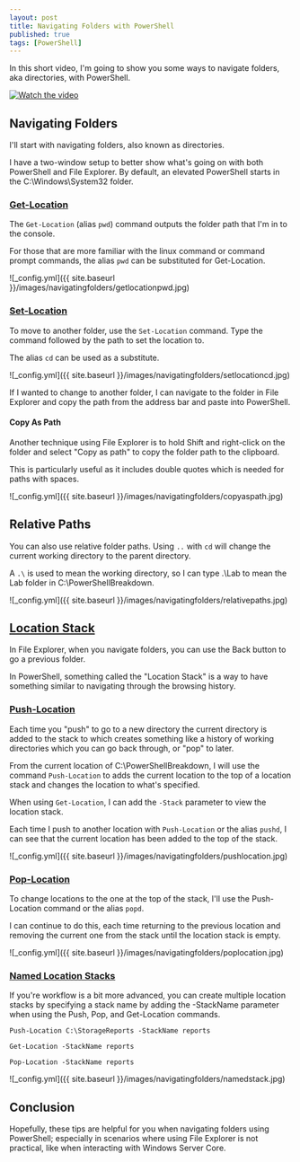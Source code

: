 ```yaml
---
layout: post
title: Navigating Folders with PowerShell
published: true
tags: [PowerShell]
---
```


In this short video, I'm going to show you some ways to navigate folders, aka directories, with PowerShell.

[![Watch the video](https://img.youtube.com/vi/gd1GT5gfIPk/hqdefault.jpg)](https://youtu.be/gd1GT5gfIPk)

## Navigating Folders

I'll start with navigating folders, also known as directories.

I have a two-window setup to better show what's going on with both PowerShell and File Explorer.
By default, an elevated PowerShell starts in the C:\Windows\System32 folder.

### [Get-Location](https://docs.microsoft.com/en-us/powershell/module/microsoft.powershell.management/get-location?view=powershell-5.1)

The `Get-Location` (alias `pwd`) command outputs the folder path that I'm in to the console.

For those that are more familiar with the linux command or command prompt commands, the alias `pwd` can be substituted for Get-Location.

![_config.yml]({{ site.baseurl }}/images/navigatingfolders/getlocationpwd.jpg)

### [Set-Location](https://docs.microsoft.com/en-us/powershell/module/microsoft.powershell.management/set-location?view=powershell-5.1)

To move to another folder, use the `Set-Location` command. Type the command followed by the path to set the location to.

The alias `cd` can be used as a substitute.

![_config.yml]({{ site.baseurl }}/images/navigatingfolders/setlocationcd.jpg)

If I wanted to change to another folder, I can navigate to the folder in File Explorer and copy the path from the address bar and paste into PowerShell.

#### Copy As Path

Another technique using File Explorer is to hold Shift and right-click on the folder and select "Copy as path" to copy the folder path to the clipboard.

This is particularly useful as it includes double quotes which is needed for paths with spaces.

![_config.yml]({{ site.baseurl }}/images/navigatingfolders/copyaspath.jpg)

## Relative Paths

You can also use relative folder paths. Using `..` with `cd` will change the current working directory to the parent directory.

A `.\` is used to mean the working directory, so I can type .\Lab to mean the Lab folder in C:\PowerShellBreakdown.

![_config.yml]({{ site.baseurl }}/images/navigatingfolders/relativepaths.jpg)

## [Location Stack](https://devblogs.microsoft.com/scripting/location-location-location-in-powershell/)

In File Explorer, when you navigate folders, you can use the Back button to go a previous folder.

In PowerShell, something called the "Location Stack" is a way to have something similar to navigating through the browsing history.

### [Push-Location](https://docs.microsoft.com/en-us/powershell/module/microsoft.powershell.management/push-location?view=powershell-5.1)

Each time you "push" to go to a new directory the current directory is added to the stack to which creates something like a history of working directories which you can go back through, or "pop" to later.

From the current location of C:\PowerShellBreakdown, I will use the command `Push-Location` to adds the current location to the top of a location stack and changes the location to what's specified.

When using `Get-Location`, I can add the `-Stack` parameter to view the location stack.

Each time I push to another location with `Push-Location` or the alias `pushd`, I can see that the current location has been added to the top of the stack.

![_config.yml]({{ site.baseurl }}/images/navigatingfolders/pushlocation.jpg)

### [Pop-Location](https://docs.microsoft.com/en-us/powershell/module/microsoft.powershell.management/pop-location?view=powershell-5.1)

To change locations to the one at the top of the stack, I'll use the Push-Location command or the alias `popd`.

I can continue to do this, each time returning to the previous location and removing the current one from the stack until the location stack is empty.

![_config.yml]({{ site.baseurl }}/images/navigatingfolders/poplocation.jpg)

### [Named Location Stacks](https://devblogs.microsoft.com/scripting/using-named-location-stacks-in-powershell/)

If you're workflow is a bit more advanced, you can create multiple location stacks by specifying a stack name by adding the -StackName parameter when using the Push, Pop, and Get-Location commands.

````posh
Push-Location C:\StorageReports -StackName reports

Get-Location -StackName reports

Pop-Location -StackName reports
````

![_config.yml]({{ site.baseurl }}/images/navigatingfolders/namedstack.jpg)

## Conclusion

Hopefully, these tips are helpful for you when navigating folders using PowerShell; especially in scenarios where using File Explorer is not practical, like when interacting with Windows Server Core.
